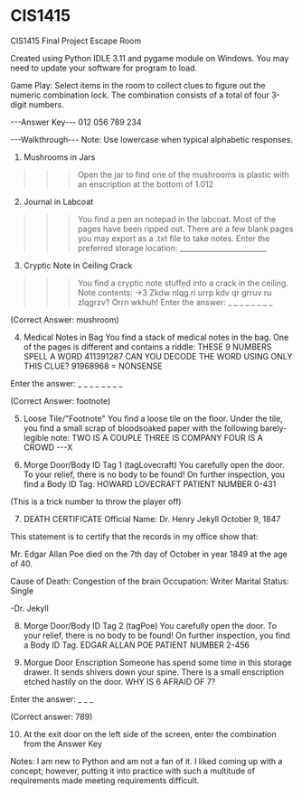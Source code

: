# CIS1415
CIS1415 Final Project Escape Room

Created using Python IDLE 3.11 and pygame module on Windows. 
You may need to update your software for program to load. 

Game Play:
Select items in the room to collect clues to figure out the numeric combination lock. The combination consists of a total of four 3-digit numbers.


---Answer Key---
012
056
789
234



---Walkthrough---
Note: Use lowercase when typical alphabetic responses. 

1. Mushrooms in Jars
>>>Open the jar to find one of the mushrooms is plastic with an enscription at the bottom of 1.012


2. Journal in Labcoat
>>>You find a pen an notepad in the labcoat. Most of the pages have been ripped out. 
There are a few blank pages you may export as a .txt file to take notes.
Enter the preferred storage location: ________________________


3. Cryptic Note in Ceiling Crack
>>>You find a cryptic note stuffed into a crack in the ceiling. Note contents:
->3
Zkdw nlqg ri urrp kdv qr grruv ru zlqgrzv? Orrn wkhuh!
Enter the answer: _ _ _ _ _ _ _ _

(Correct Answer: mushroom)


4. Medical Notes in Bag
You find a stack of medical notes in the bag. One of the pages is different and contains a riddle:
     THESE 9 NUMBERS SPELL A WORD
              411391287
CAN YOU DECODE THE WORD USING ONLY THIS CLUE?
          91968968 = NONSENSE

Enter the answer: _ _ _ _ _ _ _ _ 

(Correct Answer: footnote)


5. Loose Tile/"Footnote"
You find a loose tile on the floor. Under the tile, you find a small scrap of bloodsoaked paper with the
following barely-legible note:
TWO IS A COUPLE
THREE IS COMPANY
FOUR IS A CROWD
---X


6. Morge Door/Body ID Tag 1 (tagLovecraft)
You carefully open the door. To your relief, there is no body to be found! On further inspection, 
you find a Body ID Tag. 
HOWARD LOVECRAFT
PATIENT NUMBER 0-431

(This is a trick number to throw the player off)


7. DEATH CERTIFICATE
Official Name: Dr. Henry Jekyll
October 9, 1847

This statement is to certify that the records in my office show that:

Mr. Edgar Allan Poe died on the 7th day of October in year 1849 at the age of 40.

Cause of Death: Congestion of the brain
Occupation: Writer
Marital Status: Single

-Dr. Jekyll


8. Morge Door/Body ID Tag 2 (tagPoe)
You carefully open the door. To your relief, there is no body to be found! On further inspection, 
you find a Body ID Tag. 
EDGAR ALLAN POE
PATIENT NUMBER 2-456


9. Morgue Door Enscription
Someone has spend some time in this storage drawer. It sends shivers down your spine.
There is a small enscription etched hastily on the door.
WHY IS 6 AFRAID OF 7?

Enter the answer: _ _ _

(Correct answer: 789)

10. At the exit door on the left side of the screen, enter the combination from the Answer Key 




 Notes:
 I am new to Python and am not a fan of it. I liked coming up with a concept; however, putting it into practice with such a multitude of requirements made meeting requirements difficult. 
